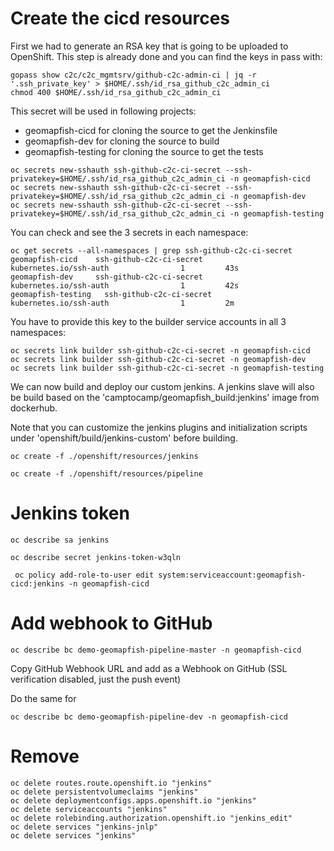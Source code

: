 # Create the cicd resources

First we had to generate an RSA key that is going to be uploaded to OpenShift.
This step is already done and you can find the keys in pass with:

```
gopass show c2c/c2c_mgmtsrv/github-c2c-admin-ci | jq -r '.ssh_private_key' > $HOME/.ssh/id_rsa_github_c2c_admin_ci
chmod 400 $HOME/.ssh/id_rsa_github_c2c_admin_ci
```

This secret will be used in following projects:

* geomapfish-cicd for cloning the source to get the Jenkinsfile
* geomapfish-dev for cloning the source to build
* geomapfish-testing for cloning the source to get the tests

```
oc secrets new-sshauth ssh-github-c2c-ci-secret --ssh-privatekey=$HOME/.ssh/id_rsa_github_c2c_admin_ci -n geomapfish-cicd
oc secrets new-sshauth ssh-github-c2c-ci-secret --ssh-privatekey=$HOME/.ssh/id_rsa_github_c2c_admin_ci -n geomapfish-dev
oc secrets new-sshauth ssh-github-c2c-ci-secret --ssh-privatekey=$HOME/.ssh/id_rsa_github_c2c_admin_ci -n geomapfish-testing
```

You can check and see the 3 secrets in each namespace:

```
oc get secrets --all-namespaces | grep ssh-github-c2c-ci-secret
geomapfish-cicd    ssh-github-c2c-ci-secret                                  kubernetes.io/ssh-auth                1         43s
geomapfish-dev     ssh-github-c2c-ci-secret                                  kubernetes.io/ssh-auth                1         42s
geomapfish-testing   ssh-github-c2c-ci-secret                                  kubernetes.io/ssh-auth                1         2m
```

You have to provide this key to the builder service accounts in all 3 namespaces:

```
oc secrets link builder ssh-github-c2c-ci-secret -n geomapfish-cicd
oc secrets link builder ssh-github-c2c-ci-secret -n geomapfish-dev
oc secrets link builder ssh-github-c2c-ci-secret -n geomapfish-testing
```

We can now build and deploy our custom jenkins.
A jenkins slave will also be build based on the 'camptocamp/geomapfish_build:jenkins' image from dockerhub.

Note that you can customize the jenkins plugins and initialization scripts under 'openshift/build/jenkins-custom'
before building.

```
oc create -f ./openshift/resources/jenkins
````

```
oc create -f ./openshift/resources/pipeline
````

# Jenkins token

```
oc describe sa jenkins
```

```
oc describe secret jenkins-token-w3qln
```

```
 oc policy add-role-to-user edit system:serviceaccount:geomapfish-cicd:jenkins -n geomapfish-cicd
```


# Add webhook to GitHub

```
oc describe bc demo-geomapfish-pipeline-master -n geomapfish-cicd
```

Copy GitHub Webhook URL and add as a Webhook on GitHub (SSL verification
disabled, just the push event)

Do the same for

```
oc describe bc demo-geomapfish-pipeline-dev -n geomapfish-cicd
```


# Remove

```
oc delete routes.route.openshift.io "jenkins"
oc delete persistentvolumeclaims "jenkins"
oc delete deploymentconfigs.apps.openshift.io "jenkins"
oc delete serviceaccounts "jenkins"
oc delete rolebinding.authorization.openshift.io "jenkins_edit"
oc delete services "jenkins-jnlp"
oc delete services "jenkins"
```
